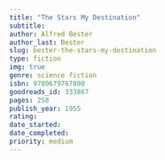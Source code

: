 ```yaml
---
title: "The Stars My Destination"
subtitle: 
author: Alfred Bester
author_last: Bester
slug: bester-the-stars-my-destination
type: fiction
img: true
genre: science fiction
isbn: 9780679767800
goodreads_id: 333867
pages: 258
publish_year: 1955
rating: 
date_started:
date_completed:
priority: medium
---
```

